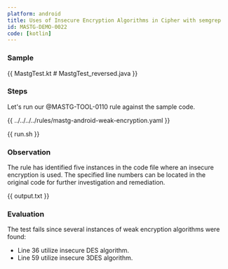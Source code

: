 ```yaml
---
platform: android
title: Uses of Insecure Encryption Algorithms in Cipher with semgrep
id: MASTG-DEMO-0022
code: [kotlin]
---
```


### Sample

{{ MastgTest.kt # MastgTest_reversed.java }}

### Steps

Let's run our @MASTG-TOOL-0110 rule against the sample code.

{{ ../../../../rules/mastg-android-weak-encryption.yaml }}

{{ run.sh }}

### Observation

The rule has identified five instances in the code file where an insecure encryption is used. The specified line numbers can be located in the original code for further investigation and remediation.

{{ output.txt }}

### Evaluation

The test fails since several instances of weak encryption algorithms were found:

- Line 36 utilize insecure DES algorithm.
- Line 59 utilize insecure 3DES algorithm.
